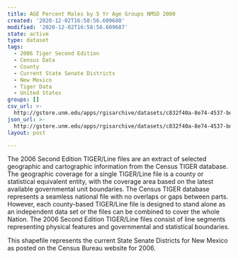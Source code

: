 ```yaml
---
title: AGE Percent Males by 5 Yr Age Groups NMSD 2000
created: '2020-12-02T16:58:56.609680'
modified: '2020-12-02T16:58:56.609687'
state: active
type: dataset
tags:
  - 2006 Tiger Second Edition
  - Census Data
  - County
  - Current State Senate Districts
  - New Mexico
  - Tiger Data
  - United States
groups: []
csv_url: >-
  http://gstore.unm.edu/apps/rgisarchive/datasets/c832f40a-8e74-4537-bda6-7185084545ec/nms272data97797027_sts_view.derived.csv
json_url: >-
  http://gstore.unm.edu/apps/rgisarchive/datasets/c832f40a-8e74-4537-bda6-7185084545ec/nms272data97797027_sts_view.derived.json
layout: post

---
```

The 2006 Second Edition TIGER/Line files are an extract of selected geographic and cartographic information from the Census TIGER database.  The geographic coverage for a single TIGER/Line file is a county or statistical equivalent entity, with the coverage area based on the latest available governmental unit boundaries. The Census TIGER database represents a seamless national file with no overlaps or gaps between parts.  However, each county-based TIGER/Line file is designed to stand alone as an independent data set or the files can be combined to cover the whole Nation.  The 2006 Second Edition  TIGER/Line files consist of line segments representing physical features and governmental and statistical boundaries.  

This shapefile represents the current State Senate Districts for New Mexico as posted on the Census Bureau website for 2006.
